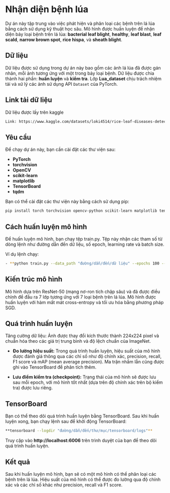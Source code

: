 # **Nhận diện bệnh lúa**

Dự án này tập trung vào việc phát hiện và phân loại các bệnh trên lá lúa bằng cách sử dụng kỹ thuật học sâu. Mô hình được huấn luyện để nhận diện bảy loại bệnh trên lá lúa: **bacterial leaf blight**, **healthy**, **leaf blast**, **leaf scald**, **narrow brown spot**, **rice hispa**, và **sheath blight**.

## **Dữ liệu**

Dữ liệu được sử dụng trong dự án này bao gồm các ảnh lá lúa đã được gán nhãn, mỗi ảnh tương ứng với một trong bảy loại bệnh. Dữ liệu được chia thành hai phần: **huấn luyện** và **kiểm tra**. Lớp **Lua_dataset** chịu trách nhiệm tải và xử lý các ảnh sử dụng API `Dataset` của PyTorch.

## **Link tải dữ liệu**

Dữ liệu được lấy trên kaggle
```bash
Link: https://www.kaggle.com/datasets/loki4514/rice-leaf-diseases-detection
```

## **Yêu cầu**

Để chạy dự án này, bạn cần cài đặt các thư viện sau:

- **PyTorch**
- **torchvision**
- **OpenCV**
- **scikit-learn**
- **matplotlib**
- **TensorBoard**
- **tqdm**

Bạn có thể cài đặt các thư viện này bằng cách sử dụng pip:

```bash
pip install torch torchvision opencv-python scikit-learn matplotlib tensorboard tqdm
```
## **Cách huấn luyện mô hình**
Để huấn luyện mô hình, bạn chạy tệp train.py. Tệp này nhận các tham số từ dòng lệnh như đường dẫn đến dữ liệu, số epoch, learning rate và batch size.

Ví dụ lệnh chạy:
```bash
- **python train.py --data_path "đường/dẫn/đến/dữ liệu" --epochs 100 --batch_size 32 --lr 0.01**
```
## **Kiến trúc mô hình**

Mô hình dựa trên ResNet-50 (mạng nơ-ron tích chập sâu) và đã được điều chỉnh để đầu ra 7 lớp tương ứng với 7 loại bệnh trên lá lúa. Mô hình được huấn luyện với hàm mất mát cross-entropy và tối ưu hóa bằng phương pháp SGD.

## **Quá trình huấn luyện**

Tăng cường dữ liệu: Ảnh được thay đổi kích thước thành 224x224 pixel và chuẩn hóa theo các giá trị trung bình và độ lệch chuẩn của ImageNet.

- **Đo lường hiệu suất:** Trong quá trình huấn luyện, hiệu suất của mô hình được đánh giá thông qua các chỉ số như độ chính xác, precision, recall, F1 score và mAP (mean average precision). Ma trận nhầm lẫn cũng được ghi vào TensorBoard để phân tích thêm.

- **Lưu điểm kiểm tra (checkpoint):** Trạng thái của mô hình sẽ được lưu sau mỗi epoch, với mô hình tốt nhất (dựa trên độ chính xác trên bộ kiểm tra) được lưu riêng.

## **TensorBoard**

Bạn có thể theo dõi quá trình huấn luyện bằng TensorBoard. Sau khi huấn luyện xong, bạn chạy lệnh sau để khởi động TensorBoard:
```bash
**tensorboard --logdir "đường/dẫn/đến/thư/mục/tensorboard/logs"**
```
Truy cập vào **http://localhost:6006** trên trình duyệt của bạn để theo dõi quá trình huấn luyện.

## **Kết quả**

Sau khi huấn luyện mô hình, bạn sẽ có một mô hình có thể phân loại các bệnh trên lá lúa. Hiệu suất của mô hình có thể được đo lường qua độ chính xác và các chỉ số khác như precision, recall và F1 score.
